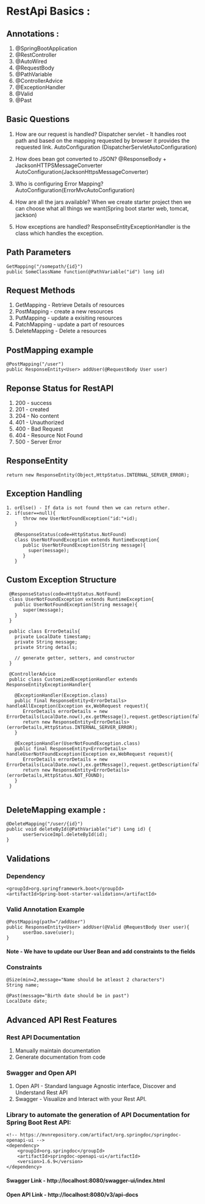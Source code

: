 # RestApi Basics :

## Annotations :

1. @SpringBootApplication 
2. @RestController
3. @AutoWired
4. @RequestBody
5. @PathVariable
6. @ControllerAdvice
7. @ExceptionHandler
8. @Valid
9. @Past

## Basic Questions

1. How are our request is handled?
Dispatcher servlet - It handles root path and based on the mapping requested by browser it provides the requested link.
AutoConfiguration (DispatcherServletAutoConfiguration)

2. How does bean got converted to JSON?
@ResponseBody + JacksonHTTPSMessageConverter
AutoConfiguration(JacksonHttpsMessageConverter)

3. Who is configuring Error Mapping?
AutoConfiguration(ErrorMvcAutoConfiguration)

4. How are all the jars available?
When we create starter project then we can choose what all things we want(Spring boot starter web, tomcat, jackson)

5. How exceptions are handled?
ResponseEntityExceptionHandler is the class which handles the exception.

## Path Parameters
```
GetMapping("/somepath/{id}")
public SomeClassName function(@PathVariable("id") long id)
```
## Request Methods 
1. GetMapping - Retrieve Details of resources
2. PostMapping - create a new resources
3. PutMapping - update a exisiting resources
4. PatchMapping - update a part of resources
5. DeleteMapping - Delete a resources

## PostMapping example
```
@PostMapping("/user")
public ResponseEntity<User> addUser(@RequestBody User user)
```
## Reponse Status for RestAPI
1. 200 - success
2. 201 - created
3. 204 - No content
4. 401 - Unauthorized
5. 400 - Bad Request
6. 404 - Resource Not Found
7. 500 - Server Error

## ResponseEntity
```
return new ResponseEntity(Object,HttpStatus.INTERNAL_SERVER_ERROR);
```
## Exception Handling 
```
1. orElse() - If data is not found then we can return other.
2. if(user==null){
      throw new UserNotFoundException("id:"+id);
   }
   
   @ResponseStatus(code=HttpStatus.NotFound)
   class UserNotFoundException extends RuntimeException{
      public UserNotFoundException(String message){
        super(message);
      }
   } 
```

## Custom Exception Structure 
```
 @ResponseStatus(code=HttpStatus.NotFound)
 class UserNotFoundException extends RuntimeException{
   public UserNotFoundException(String message){
      super(message);
   }
 }
   
 public class ErrorDetails{
   private LocalDate timestamp;
   private String message;
   private String details;

   // generate getter, setters, and constructor
 }
 
 @ControllerAdvice
 public class CustomizedExceptionHandler extends ResponseEntityExceptionHandler{
   
   @ExceptionHandler(Exception.class)
   public final ResponseEntity<ErrorDetails> handleAllException(Exception ex,WebRequest request){
      ErrorDetails errorDetails = new ErrorDetails(LocalDate.now(),ex.getMessage(),request.getDescription(false));
      return new ResponseEntity<ErrorDetails>(errorDetails,HttpStatus.INTERNAL_SERVER_ERROR);
   }
   
   @ExceptionHandler(UserNotFoundException.class)
   public final ResponseEntity<ErrorDetails> handleUserNotFoundException(Exception ex,WebRequest request){
      ErrorDetails errorDetails = new ErrorDetails(LocalDate.now(),ex.getMessage(),request.getDescription(false));
      return new ResponseEntity<ErrorDetails>(errorDetails,HttpStatus.NOT_FOUND);
   }
 }
 
```
## DeleteMapping example :
```
@DeleteMapping("/user/{id}")
public void deleteById(@PathVariable("id") Long id) {
      userServiceImpl.deleteById(id);
}
```

## Validations
### Dependency
```
<groupId>org.springframework.boot</groupId>
<artifactId>Spring-boot-starter-validation</artifactId>
```

### Valid Annotation Example
```
@PostMapping(path="/addUser")
public ResponseEntity<User> addUser(@Valid @RequestBody User user){
      userDao.save(user);
}
```

#### Note - We have to update our User Bean and add constraints to the fields

### Constraints
```
@Size(min=2,message="Name should be atleast 2 characters")
String name;

@Past(message="Birth date should be in past")
LocalDate date;
```

## Advanced API Rest Features

### Rest API Documentation
1. Manually maintain documentation
2. Generate documentation from code

### Swagger and Open API
1. Open API - Standard language Agnostic interface, Discover and Understand Rest API
2. Swagger - Visualize and Interact with your Rest API.

### Library to automate the generation of API Documentation for Spring Boot Rest API:
```
<!-- https://mvnrepository.com/artifact/org.springdoc/springdoc-openapi-ui -->
<dependency>
    <groupId>org.springdoc</groupId>
    <artifactId>springdoc-openapi-ui</artifactId>
    <version>1.6.9</version>
</dependency>
```

#### Swagger Link - http://localhost:8080/swagger-ui/index.html
#### Open API Link - http://localhost:8080/v3/api-docs




